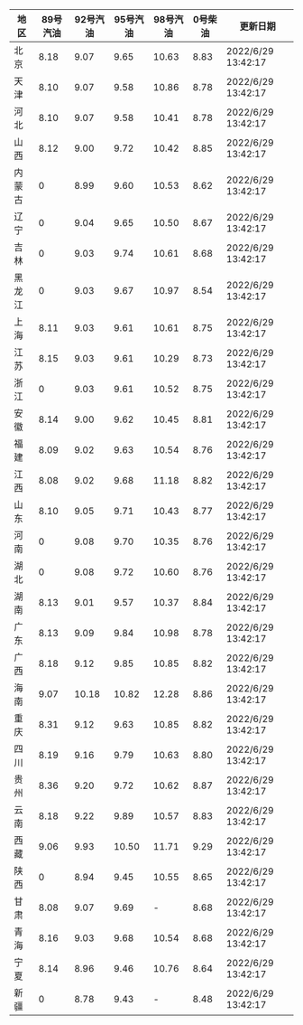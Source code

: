 | 地区 | 89号汽油 | 92号汽油 | 95号汽油 | 98号汽油 | 0号柴油 | 更新日期 |
| --- | --- | --- | --- | --- | --- | --- |
| 北京 | 8.18 | 9.07 | 9.65 | 10.63 | 8.83 | 2022/6/29 13:42:17 |
| 天津 | 8.10 | 9.07 | 9.58 | 10.86 | 8.78 | 2022/6/29 13:42:17 |
| 河北 | 8.10 | 9.07 | 9.58 | 10.41 | 8.78 | 2022/6/29 13:42:17 |
| 山西 | 8.12 | 9.00 | 9.72 | 10.42 | 8.85 | 2022/6/29 13:42:17 |
| 内蒙古 | 0 | 8.99 | 9.60 | 10.53 | 8.62 | 2022/6/29 13:42:17 |
| 辽宁 | 0 | 9.04 | 9.65 | 10.50 | 8.67 | 2022/6/29 13:42:17 |
| 吉林 | 0 | 9.03 | 9.74 | 10.61 | 8.68 | 2022/6/29 13:42:17 |
| 黑龙江 | 0 | 9.03 | 9.67 | 10.97 | 8.54 | 2022/6/29 13:42:17 |
| 上海 | 8.11 | 9.03 | 9.61 | 10.61 | 8.75 | 2022/6/29 13:42:17 |
| 江苏 | 8.15 | 9.03 | 9.61 | 10.29 | 8.73 | 2022/6/29 13:42:17 |
| 浙江 | 0 | 9.03 | 9.61 | 10.52 | 8.75 | 2022/6/29 13:42:17 |
| 安徽 | 8.14 | 9.00 | 9.62 | 10.45 | 8.81 | 2022/6/29 13:42:17 |
| 福建 | 8.09 | 9.02 | 9.63 | 10.54 | 8.76 | 2022/6/29 13:42:17 |
| 江西 | 8.08 | 9.02 | 9.68 | 11.18 | 8.82 | 2022/6/29 13:42:17 |
| 山东 | 8.10 | 9.05 | 9.71 | 10.43 | 8.77 | 2022/6/29 13:42:17 |
| 河南 | 0 | 9.08 | 9.70 | 10.35 | 8.76 | 2022/6/29 13:42:17 |
| 湖北 | 0 | 9.08 | 9.72 | 10.60 | 8.76 | 2022/6/29 13:42:17 |
| 湖南 | 8.13 | 9.01 | 9.57 | 10.37 | 8.84 | 2022/6/29 13:42:17 |
| 广东 | 8.13 | 9.09 | 9.84 | 10.98 | 8.78 | 2022/6/29 13:42:17 |
| 广西 | 8.18 | 9.12 | 9.85 | 10.85 | 8.82 | 2022/6/29 13:42:17 |
| 海南 | 9.07 | 10.18 | 10.82 | 12.28 | 8.86 | 2022/6/29 13:42:17 |
| 重庆 | 8.31 | 9.12 | 9.63 | 10.85 | 8.82 | 2022/6/29 13:42:17 |
| 四川 | 8.19 | 9.16 | 9.79 | 10.63 | 8.80 | 2022/6/29 13:42:17 |
| 贵州 | 8.36 | 9.20 | 9.72 | 10.62 | 8.87 | 2022/6/29 13:42:17 |
| 云南 | 8.18 | 9.22 | 9.89 | 10.57 | 8.83 | 2022/6/29 13:42:17 |
| 西藏 | 9.06 | 9.93 | 10.50 | 11.71 | 9.29 | 2022/6/29 13:42:17 |
| 陕西 | 0 | 8.94 | 9.45 | 10.55 | 8.65 | 2022/6/29 13:42:17 |
| 甘肃 | 8.08 | 9.07 | 9.69 | - | 8.68 | 2022/6/29 13:42:17 |
| 青海 | 8.16 | 9.03 | 9.68 | 10.54 | 8.68 | 2022/6/29 13:42:17 |
| 宁夏 | 8.14 | 8.96 | 9.46 | 10.76 | 8.64 | 2022/6/29 13:42:17 |
| 新疆 | 0 | 8.78 | 9.43 | - | 8.48 | 2022/6/29 13:42:17 |
